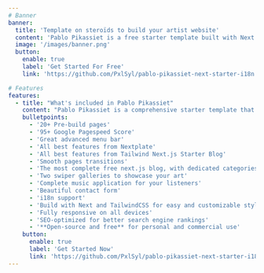 ```yaml
---
# Banner
banner:
  title: 'Template on steroïds to build your artist website'
  content: 'Pablo Pikassiet is a free starter template built with Next and TailwindCSS, providing everything you need to jumpstart your project and save valuable time. Suitable for developers, designers, artists, writers, musicians, photographers, illustrators or painters.'
  image: '/images/banner.png'
  button:
    enable: true
    label: 'Get Started For Free'
    link: 'https://github.com/PxlSyl/pablo-pikassiet-next-starter-i18n'

# Features
features:
  - title: "What's included in Pablo Pikassiet"
    content: "Pablo Pikassiet is a comprehensive starter template that includes everything you need to get started with your project. What's included in Pablo Pikassiet:"
    bulletpoints:
      - '20+ Pre-build pages'
      - '95+ Google Pagespeed Score'
      - 'Great advanced menu bar'
      - 'All best features from Nextplate'
      - 'All best features from Tailwind Next.js Starter Blog'
      - 'Smooth pages transitions'
      - 'The most complete free next.js blog, with dedicated categories and tag pages'
      - 'Two swiper galleries to showcase your art'
      - 'Complete music application for your listeners'
      - 'Beautiful contact form'
      - 'i18n support'
      - 'Build with Next and TailwindCSS for easy and customizable styling'
      - 'Fully responsive on all devices'
      - 'SEO-optimized for better search engine rankings'
      - '**Open-source and free** for personal and commercial use'
    button:
      enable: true
      label: 'Get Started Now'
      link: 'https://github.com/PxlSyl/pablo-pikassiet-next-starter-i18n'
---
```

